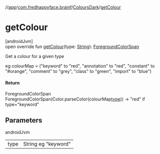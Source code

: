 //[app](../../../index.md)/[com.fredhappyface.brainf](../index.md)/[ColoursDark](index.md)/[getColour](get-colour.md)

# getColour

[androidJvm]\
open override fun [getColour](get-colour.md)(type: [String](https://kotlinlang.org/api/latest/jvm/stdlib/kotlin/-string/index.html)): [ForegroundColorSpan](https://developer.android.com/reference/kotlin/android/text/style/ForegroundColorSpan.html)

Get a colour for a given type

eg colourMap = ("keyword" to "red", "annotation" to "red", "constant" to "#orange", "comment" to "grey", "class" to "green", "import" to "blue")

#### Return

ForegroundColorSpan ForegroundColorSpan(Color.parseColor(colourMap[type](get-colour.md))) -> "red" if type="keyword"

## Parameters

androidJvm

| | |
|---|---|
| type | String eg "keyword" |

